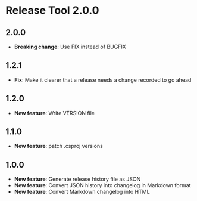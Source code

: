 # Release Tool 2.0.0


## 2.0.0

* **Breaking change**: Use FIX instead of BUGFIX

## 1.2.1

* **Fix**: Make it clearer that a release needs a change recorded to go ahead

## 1.2.0

* **New feature**: Write VERSION file

## 1.1.0

* **New feature**: patch .csproj versions

## 1.0.0

* **New feature**: Generate release history file as JSON
* **New feature**: Convert JSON history into changelog in Markdown format
* **New feature**: Convert Markdown changelog into HTML

